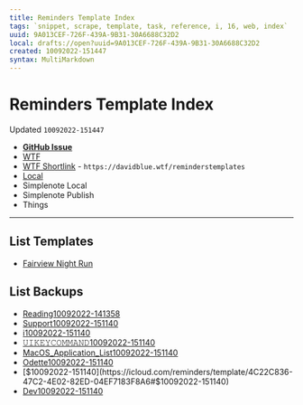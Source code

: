 ```yaml
---
title: Reminders Template Index
tags: `snippet, scrape, template, task, reference, i, 16, web, index`
uuid: 9A013CEF-726F-439A-9B31-30A6688C32D2
local: drafts://open?uuid=9A013CEF-726F-439A-9B31-30A6688C32D2
created: 10092022-151447
syntax: MultiMarkdown
---
```

 # Reminders Template Index
Updated `10092022-151447`

- [**GitHub Issue**](https://github.com/extratone/i/issues/275)
- [WTF](https://davidblue.wtf/drafts/9A013CEF-726F-439A-9B31-30A6688C32D2.html)
- [WTF Shortlink](https://davidblue.wtf/reminderstemplates) - `https://davidblue.wtf/reminderstemplates`
- [Local](shareddocuments:///private/var/mobile/Library/Mobile%20Documents/com~apple~CloudDocs/Written/9A013CEF-726F-439A-9B31-30A6688C32D2.md)
- Simplenote Local
- Simplenote Publish
- Things

---

## List Templates

- [Fairview Night Run](https://icloud.com/reminders/template/D0D5AA09-B0F4-4B32-B9B8-E49D9F20ABDC#Fairview_Night_Run)

## List Backups

- [Reading10092022-141358](https://icloud.com/reminders/template/6D16DA4C-4D9F-4EF9-AAE2-109948E347EB#Reading10092022-141358)
- [Support10092022-151140](https://icloud.com/reminders/template/30C9FEA4-29E9-4B51-94DC-5E51056D7AAE#Support10092022-151140)
- [i10092022-151140](https://icloud.com/reminders/template/DE350287-880D-4DCD-8979-C3B8708D0F74#i10092022-151140)
- [𝚄𝙸𝙺𝙴𝚈𝙲𝙾𝙼𝙼𝙰𝙽𝙳10092022-151140](https://icloud.com/reminders/template/AC4E453D-6C3B-4E1A-9F1B-C0FAAAA6FC2D)
- [MacOS_Application_List10092022-151140](https://icloud.com/reminders/template/EFDAB38B-F898-4B98-A6CC-3C8EB10674EA#MacOS_Application_List10092022-151140)
- [Odette10092022-151140](https://icloud.com/reminders/template/3C02B123-565B-4548-9B3D-D2AF09CB9852#Odette10092022-151140)
- [$10092022-151140](https://icloud.com/reminders/template/4C22C836-47C2-4E02-82ED-04EF7183F8A6#$10092022-151140)
- [Dev10092022-151140](https://icloud.com/reminders/template/5A9D8EAB-5D90-4129-9870-AC748A28FA5E#Dev10092022-151140)
